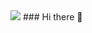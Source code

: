 <img src="https://img.freepik.com/free-vector/programmer-work-with-working-day-symbols-flat-illustration_1284-60322.jpg?t=st=1668773727~exp=1668774327~hmac=b95f1e1520aa53d3f0063cac559ef1a5d74506ed23bc05ec58e6b66abecf85c0">
### Hi there 👋

<!--
**amanimavu/amanimavu** is a ✨ _special_ ✨ repository because its `README.md` (this file) appears on your GitHub profile.

Here are some ideas to get you started:

- 🔭 I’m currently working on ...
- 🌱 I’m currently learning ...
- 👯 I’m looking to collaborate on ...
- 🤔 I’m looking for help with ...
- 💬 Ask me about ...
- 📫 How to reach me: ...
- 😄 Pronouns: ...
- ⚡ Fun fact: ...
-->
